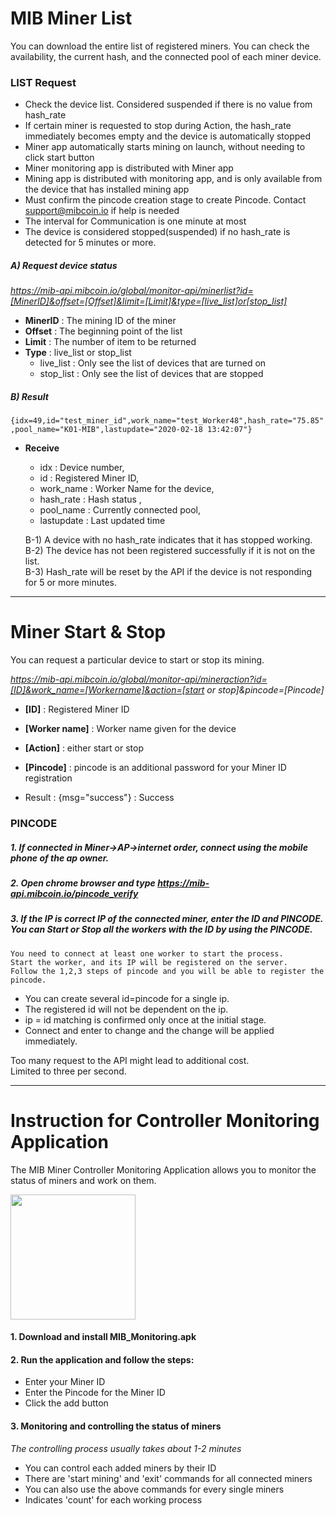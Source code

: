 # MIB Miner List   

You can download the entire list of registered miners. You can check the availability, the current hash, and the connected pool of each miner device.   

### LIST Request
* Check the device list. Considered suspended if there is no value from hash_rate   
*	If certain miner is requested to stop during Action, the hash_rate immediately becomes empty and the device is automatically stopped   
*	Miner app automatically starts mining on launch, without needing to click start button   
*	Miner monitoring app is distributed with Miner app   
*	Mining app is distributed with monitoring app, and is only available from the device that has installed mining app   
*	Must confirm the pincode creation stage to create Pincode. Contact support@mibcoin.io if help is needed   
*	The interval for Communication is one minute at most   
*	The device is considered stopped(suspended) if no hash_rate is detected for 5 minutes or more.   


##### A) Request device status   
*https://mib-api.mibcoin.io/global/monitor-api/minerlist?id=[MinerID]&offset=[Offset]&limit=[Limit]&type=[live_list]or[stop_list]*   
* **MinerID** : The mining ID of the miner   
* **Offset** : The beginning point of the list
* **Limit** : The number of item to be returned
* **Type** : live_list or stop_list   
  * live_list  : Only see the list of devices that are turned on   
  * stop_list : Only see the list of devices that are stopped   



##### B) Result   
```{idx=49,id="test_miner_id",work_name="test_Worker48",hash_rate="75.85",pool_name="K01-MIB",lastupdate="2020-02-18 13:42:07"}```

* **Receive**   
  * idx : Device number,   
  * id : Registered Miner ID,   
  * work_name : Worker Name for the device,   
  * hash_rate : Hash status ,   
  * pool_name : Currently connected pool,   
  * lastupdate : Last updated time   

  B-1) A device with no hash_rate indicates that it has stopped working.   
  B-2) The device has not been registered successfully if it is not on the list.   
  B-3) Hash_rate will be reset by the API if the device is not responding for 5 or more minutes.   
   
   
---   

  
# Miner Start & Stop   

You can request a particular device to start or stop its mining.   

*https://mib-api.mibcoin.io/global/monitor-api/mineraction?id=[ID]&work_name=[Workername]&action=[start or stop]&pincode=[Pincode]*   

* **[ID]** : Registered Miner ID   
* **[Worker name]** : Worker name given for the device   
* **[Action]** : either start or stop   
* **[Pincode]** : pincode is an additional password for your Miner ID registration   

*	Result : {msg="success"} : Success   

### PINCODE

##### 1. If connected in Miner->AP->internet order, connect using the mobile phone of the ap owner.   
##### 2. Open chrome browser and type https://mib-api.mibcoin.io/pincode_verify   
##### 3. If the IP is correct IP of the connected miner, enter the ID and PINCODE. You can Start or Stop all the workers with the ID by using the PINCODE.   
    You need to connect at least one worker to start the process.   
    Start the worker, and its IP will be registered on the server.   
    Follow the 1,2,3 steps of pincode and you will be able to register the pincode.   

  * You can create several id=pincode for a single ip. 
  * The registered id will not be dependent on the ip. 
  * ip = id matching is confirmed only once at the initial stage. 
  * Connect and enter to change and the change will be applied immediately.



Too many request to the API might lead to additional cost.   
Limited to three per second.   

   
---   
   
   
# Instruction for Controller Monitoring Application   

The MIB Miner Controller Monitoring Application allows you to monitor the status of miners and work on them.   

<img width="200" src="https://user-images.githubusercontent.com/36949510/78319841-03acd980-75a3-11ea-9a54-858b1b3e39ff.png"></img><br/>

#### 1. Download and install MIB_Monitoring.apk   

#### 2. Run the application and follow the steps:   
* Enter your Miner ID   
* Enter the Pincode for the Miner ID   
* Click the add button   

#### 3. Monitoring and controlling the status of miners   
*The controlling process usually takes about 1-2 minutes*   
* You can control each added miners by their ID   
* There are 'start mining' and 'exit' commands for all connected miners   
* You can also use the above commands for every single miners   
* Indicates 'count' for each working process   

